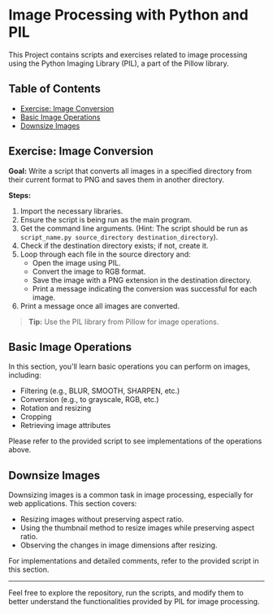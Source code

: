 # Image Processing with Python and PIL

This Project contains scripts and exercises related to image processing using the Python Imaging Library (PIL), a part of the Pillow library.

## Table of Contents
- [Exercise: Image Conversion](#exercise-image-conversion)
- [Basic Image Operations](#basic-image-operations)
- [Downsize Images](#downsize-images)

## Exercise: Image Conversion

**Goal:** Write a script that converts all images in a specified directory from their current format to PNG and saves them in another directory.

**Steps:**
1. Import the necessary libraries.
2. Ensure the script is being run as the main program.
3. Get the command line arguments. (Hint: The script should be run as `script_name.py source_directory destination_directory`).
4. Check if the destination directory exists; if not, create it.
5. Loop through each file in the source directory and:
   - Open the image using PIL.
   - Convert the image to RGB format.
   - Save the image with a PNG extension in the destination directory.
   - Print a message indicating the conversion was successful for each image.
6. Print a message once all images are converted.

> **Tip:** Use the PIL library from Pillow for image operations.

## Basic Image Operations

In this section, you'll learn basic operations you can perform on images, including:
- Filtering (e.g., BLUR, SMOOTH, SHARPEN, etc.)
- Conversion (e.g., to grayscale, RGB, etc.)
- Rotation and resizing
- Cropping
- Retrieving image attributes

Please refer to the provided script to see implementations of the operations above.

## Downsize Images

Downsizing images is a common task in image processing, especially for web applications. This section covers:
- Resizing images without preserving aspect ratio.
- Using the thumbnail method to resize images while preserving aspect ratio.
- Observing the changes in image dimensions after resizing.

For implementations and detailed comments, refer to the provided script in this section.

---

Feel free to explore the repository, run the scripts, and modify them to better understand the functionalities provided by PIL for image processing.